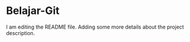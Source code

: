 # Belajar-Git
I am editing the README file. Adding some more details about the project description.

